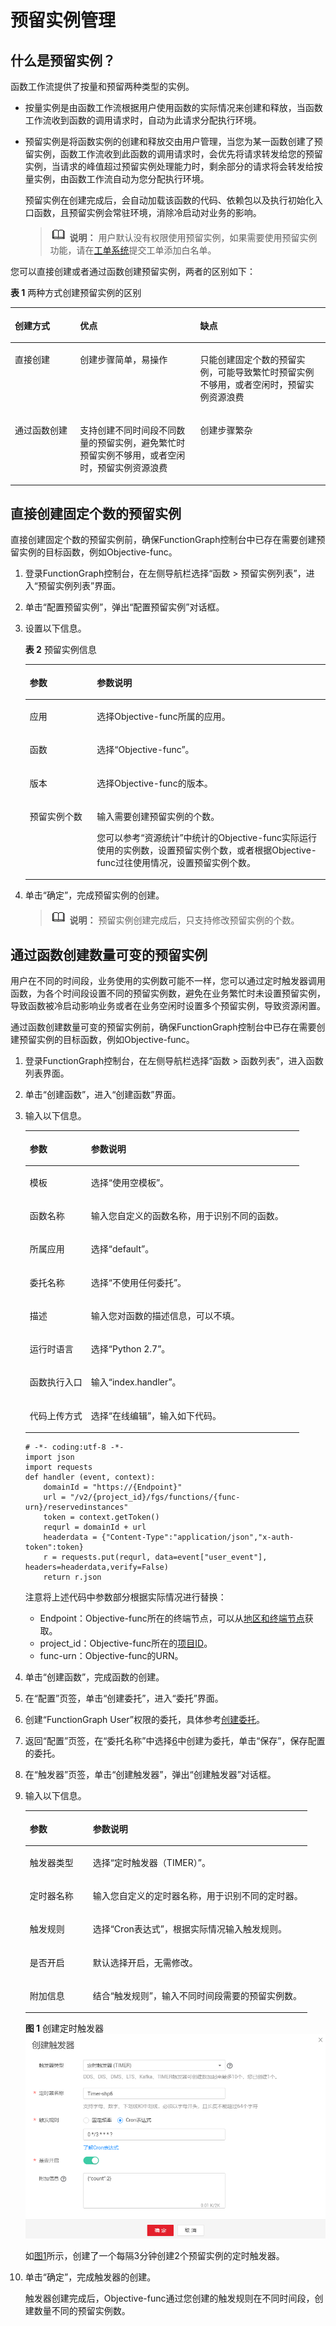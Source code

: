 # 预留实例管理<a name="ZH-CN_TOPIC_0241013219"></a>

## 什么是预留实例？<a name="section36993910598"></a>

函数工作流提供了按量和预留两种类型的实例。

-   按量实例是由函数工作流根据用户使用函数的实际情况来创建和释放，当函数工作流收到函数的调用请求时，自动为此请求分配执行环境。
-   预留实例是将函数实例的创建和释放交由用户管理，当您为某一函数创建了预留实例，函数工作流收到此函数的调用请求时，会优先将请求转发给您的预留实例，当请求的峰值超过预留实例处理能力时，剩余部分的请求将会转发给按量实例，由函数工作流自动为您分配执行环境。

    预留实例在创建完成后，会自动加载该函数的代码、依赖包以及执行初始化入口函数，且预留实例会常驻环境，消除冷启动对业务的影响。

    >![](public_sys-resources/icon-note.gif) **说明：** 
    >用户默认没有权限使用预留实例，如果需要使用预留实例功能，请在[工单系统](https://console.huaweicloud.com/ticket/?agencyId=e4ebeeb18baa4ae58946b5342fa6159d#/ticketindex/createIndex)提交工单添加白名单。


您可以直接创建或者通过函数创建预留实例，两者的区别如下：

**表 1**  两种方式创建预留实例的区别

<a name="table176891912141320"></a>
<table><thead align="left"><tr id="row4690312121318"><th class="cellrowborder" valign="top" width="20.692069206920692%" id="mcps1.2.4.1.1"><p id="p269041219138"><a name="p269041219138"></a><a name="p269041219138"></a>创建方式</p>
</th>
<th class="cellrowborder" valign="top" width="38.15381538153815%" id="mcps1.2.4.1.2"><p id="p136902120135"><a name="p136902120135"></a><a name="p136902120135"></a>优点</p>
</th>
<th class="cellrowborder" valign="top" width="41.154115411541156%" id="mcps1.2.4.1.3"><p id="p19690191201320"><a name="p19690191201320"></a><a name="p19690191201320"></a>缺点</p>
</th>
</tr>
</thead>
<tbody><tr id="row1623773491416"><td class="cellrowborder" valign="top" width="20.692069206920692%" headers="mcps1.2.4.1.1 "><p id="p1023813417144"><a name="p1023813417144"></a><a name="p1023813417144"></a>直接创建</p>
</td>
<td class="cellrowborder" valign="top" width="38.15381538153815%" headers="mcps1.2.4.1.2 "><p id="p14834313185"><a name="p14834313185"></a><a name="p14834313185"></a>创建步骤简单，易操作</p>
</td>
<td class="cellrowborder" valign="top" width="41.154115411541156%" headers="mcps1.2.4.1.3 "><p id="p6238143421412"><a name="p6238143421412"></a><a name="p6238143421412"></a>只能创建固定个数的预留实例，可能导致繁忙时预留实例不够用，或者空闲时，预留实例资源浪费</p>
</td>
</tr>
<tr id="row12690612101313"><td class="cellrowborder" valign="top" width="20.692069206920692%" headers="mcps1.2.4.1.1 "><p id="p1169012120130"><a name="p1169012120130"></a><a name="p1169012120130"></a>通过函数创建</p>
</td>
<td class="cellrowborder" valign="top" width="38.15381538153815%" headers="mcps1.2.4.1.2 "><p id="p569071221316"><a name="p569071221316"></a><a name="p569071221316"></a>支持创建不同时间段不同数量的预留实例，避免繁忙时预留实例不够用，或者空闲时，预留实例资源浪费</p>
</td>
<td class="cellrowborder" valign="top" width="41.154115411541156%" headers="mcps1.2.4.1.3 "><p id="p1769017122132"><a name="p1769017122132"></a><a name="p1769017122132"></a>创建步骤繁杂</p>
</td>
</tr>
</tbody>
</table>

## 直接创建固定个数的预留实例<a name="section1064812184016"></a>

直接创建固定个数的预留实例前，确保FunctionGraph控制台中已存在需要创建预留实例的目标函数，例如Objective-func。

1.  登录FunctionGraph控制台，在左侧导航栏选择“函数 \> 预留实例列表”，进入“预留实例列表”界面。
2.  单击“配置预留实例”，弹出“配置预留实例”对话框。
3.  设置以下信息。

    **表 2**  预留实例信息

    <a name="table998295982811"></a>
    <table><thead align="left"><tr id="row169821959152818"><th class="cellrowborder" valign="top" width="22.38%" id="mcps1.2.3.1.1"><p id="p149826597284"><a name="p149826597284"></a><a name="p149826597284"></a>参数</p>
    </th>
    <th class="cellrowborder" valign="top" width="77.62%" id="mcps1.2.3.1.2"><p id="p39821659142811"><a name="p39821659142811"></a><a name="p39821659142811"></a>参数说明</p>
    </th>
    </tr>
    </thead>
    <tbody><tr id="row2982125902817"><td class="cellrowborder" valign="top" width="22.38%" headers="mcps1.2.3.1.1 "><p id="p99822593280"><a name="p99822593280"></a><a name="p99822593280"></a>应用</p>
    </td>
    <td class="cellrowborder" valign="top" width="77.62%" headers="mcps1.2.3.1.2 "><p id="p18982185914281"><a name="p18982185914281"></a><a name="p18982185914281"></a>选择Objective-func所属的应用。</p>
    </td>
    </tr>
    <tr id="row998235932811"><td class="cellrowborder" valign="top" width="22.38%" headers="mcps1.2.3.1.1 "><p id="p12982175922811"><a name="p12982175922811"></a><a name="p12982175922811"></a>函数</p>
    </td>
    <td class="cellrowborder" valign="top" width="77.62%" headers="mcps1.2.3.1.2 "><p id="p99821259132815"><a name="p99821259132815"></a><a name="p99821259132815"></a>选择“Objective-func”。</p>
    </td>
    </tr>
    <tr id="row16983165918286"><td class="cellrowborder" valign="top" width="22.38%" headers="mcps1.2.3.1.1 "><p id="p11983125913283"><a name="p11983125913283"></a><a name="p11983125913283"></a>版本</p>
    </td>
    <td class="cellrowborder" valign="top" width="77.62%" headers="mcps1.2.3.1.2 "><p id="p298305914283"><a name="p298305914283"></a><a name="p298305914283"></a>选择Objective-func的版本。</p>
    </td>
    </tr>
    <tr id="row19983175932816"><td class="cellrowborder" valign="top" width="22.38%" headers="mcps1.2.3.1.1 "><p id="p4983165912285"><a name="p4983165912285"></a><a name="p4983165912285"></a>预留实例个数</p>
    </td>
    <td class="cellrowborder" valign="top" width="77.62%" headers="mcps1.2.3.1.2 "><p id="p49831459192814"><a name="p49831459192814"></a><a name="p49831459192814"></a>输入需要创建预留实例的个数。</p>
    <p id="p18358830143218"><a name="p18358830143218"></a><a name="p18358830143218"></a>您可以参考“资源统计”中统计的Objective-func实际运行使用的实例数，设置预留实例个数，或者根据Objective-func过往使用情况，设置预留实例个数。</p>
    </td>
    </tr>
    </tbody>
    </table>

4.  单击“确定”，完成预留实例的创建。

    >![](public_sys-resources/icon-note.gif) **说明：** 
    >预留实例创建完成后，只支持修改预留实例的个数。


## 通过函数创建数量可变的预留实例<a name="section516211925918"></a>

用户在不同的时间段，业务使用的实例数可能不一样，您可以通过定时触发器调用函数，为各个时间段设置不同的预留实例数，避免在业务繁忙时未设置预留实例，导致函数被冷启动影响业务或者在业务空闲时设置多个预留实例，导致资源闲置。

通过函数创建数量可变的预留实例前，确保FunctionGraph控制台中已存在需要创建预留实例的目标函数，例如Objective-func。

1.  登录FunctionGraph控制台，在左侧导航栏选择“函数 \> 函数列表”，进入函数列表界面。
2.  单击“创建函数”，进入“创建函数”界面。
3.  输入以下信息。

    <a name="table872019614134"></a>
    <table><thead align="left"><tr id="row1172015619136"><th class="cellrowborder" valign="top" width="22.38%" id="mcps1.1.3.1.1"><p id="p472036141313"><a name="p472036141313"></a><a name="p472036141313"></a>参数</p>
    </th>
    <th class="cellrowborder" valign="top" width="77.62%" id="mcps1.1.3.1.2"><p id="p572017616136"><a name="p572017616136"></a><a name="p572017616136"></a>参数说明</p>
    </th>
    </tr>
    </thead>
    <tbody><tr id="row197208641310"><td class="cellrowborder" valign="top" width="22.38%" headers="mcps1.1.3.1.1 "><p id="p1968101115137"><a name="p1968101115137"></a><a name="p1968101115137"></a>模板</p>
    </td>
    <td class="cellrowborder" valign="top" width="77.62%" headers="mcps1.1.3.1.2 "><p id="p10967131115134"><a name="p10967131115134"></a><a name="p10967131115134"></a>选择“使用空模板”。</p>
    </td>
    </tr>
    <tr id="row672011618131"><td class="cellrowborder" valign="top" width="22.38%" headers="mcps1.1.3.1.1 "><p id="p129667112132"><a name="p129667112132"></a><a name="p129667112132"></a>函数名称</p>
    </td>
    <td class="cellrowborder" valign="top" width="77.62%" headers="mcps1.1.3.1.2 "><p id="p8965011121319"><a name="p8965011121319"></a><a name="p8965011121319"></a>输入您自定义的函数名称，用于识别不同的函数。</p>
    </td>
    </tr>
    <tr id="row272118641310"><td class="cellrowborder" valign="top" width="22.38%" headers="mcps1.1.3.1.1 "><p id="p1396519117134"><a name="p1396519117134"></a><a name="p1396519117134"></a>所属应用</p>
    </td>
    <td class="cellrowborder" valign="top" width="77.62%" headers="mcps1.1.3.1.2 "><p id="p109648112132"><a name="p109648112132"></a><a name="p109648112132"></a>选择“default”。</p>
    </td>
    </tr>
    <tr id="row137211864132"><td class="cellrowborder" valign="top" width="22.38%" headers="mcps1.1.3.1.1 "><p id="p596315111132"><a name="p596315111132"></a><a name="p596315111132"></a>委托名称</p>
    </td>
    <td class="cellrowborder" valign="top" width="77.62%" headers="mcps1.1.3.1.2 "><p id="p159621511131318"><a name="p159621511131318"></a><a name="p159621511131318"></a>选择“不使用任何委托”。</p>
    </td>
    </tr>
    <tr id="row1257637171314"><td class="cellrowborder" valign="top" width="22.38%" headers="mcps1.1.3.1.1 "><p id="p025713710137"><a name="p025713710137"></a><a name="p025713710137"></a>描述</p>
    </td>
    <td class="cellrowborder" valign="top" width="77.62%" headers="mcps1.1.3.1.2 "><p id="p132572037161318"><a name="p132572037161318"></a><a name="p132572037161318"></a>输入您对函数的描述信息，可以不填。</p>
    </td>
    </tr>
    <tr id="row89251655181313"><td class="cellrowborder" valign="top" width="22.38%" headers="mcps1.1.3.1.1 "><p id="p15925185516132"><a name="p15925185516132"></a><a name="p15925185516132"></a>运行时语言</p>
    </td>
    <td class="cellrowborder" valign="top" width="77.62%" headers="mcps1.1.3.1.2 "><p id="p1092545561318"><a name="p1092545561318"></a><a name="p1092545561318"></a>选择“Python 2.7”。</p>
    </td>
    </tr>
    <tr id="row161242058151316"><td class="cellrowborder" valign="top" width="22.38%" headers="mcps1.1.3.1.1 "><p id="p151249588136"><a name="p151249588136"></a><a name="p151249588136"></a>函数执行入口</p>
    </td>
    <td class="cellrowborder" valign="top" width="77.62%" headers="mcps1.1.3.1.2 "><p id="p5124205818136"><a name="p5124205818136"></a><a name="p5124205818136"></a>输入“index.handler”。</p>
    </td>
    </tr>
    <tr id="row18842111148"><td class="cellrowborder" valign="top" width="22.38%" headers="mcps1.1.3.1.1 "><p id="p14845121418"><a name="p14845121418"></a><a name="p14845121418"></a>代码上传方式</p>
    </td>
    <td class="cellrowborder" valign="top" width="77.62%" headers="mcps1.1.3.1.2 "><p id="p5841118143"><a name="p5841118143"></a><a name="p5841118143"></a>选择“在线编辑”，输入如下代码。</p>
    </td>
    </tr>
    </tbody>
    </table>

    ```
    # -*- coding:utf-8 -*-
    import json
    import requests
    def handler (event, context):
        domainId = "https://{Endpoint}"
        url = "/v2/{project_id}/fgs/functions/{func-urn}/reservedinstances"
        token = context.getToken()
        requrl = domainId + url
        headerdata = {"Content-Type":"application/json","x-auth-token":token}
        r = requests.put(requrl, data=event["user_event"], headers=headerdata,verify=False)
        return r.json
    ```

    注意将上述代码中参数部分根据实际情况进行替换：

    -   Endpoint：Objective-func所在的终端节点，可以从[地区和终端节点](https://developer.huaweicloud.com/dev/endpoint)获取。
    -   project\_id：Objective-func所在的[项目ID](https://support.huaweicloud.com/api-functiongraph/functiongraph_06_0260.html)。
    -   func-urn：Objective-func的URN。

4.  单击“创建函数”，完成函数的创建。
5.  在“配置”页签，单击“创建委托”，进入“委托”界面。
6.  <a name="li114959152395"></a>创建“FunctionGraph User”权限的委托，具体参考[创建委托](创建委托.md)。
7.  返回“配置”页签，在“委托名称”中选择[6](#li114959152395)中创建为委托，单击“保存”，保存配置的委托。
8.  在“触发器”页签，单击“创建触发器”，弹出“创建触发器”对话框。
9.  输入以下信息。

    <a name="table108941521478"></a>
    <table><thead align="left"><tr id="row13894162116713"><th class="cellrowborder" valign="top" width="22.38%" id="mcps1.1.3.1.1"><p id="p178959211715"><a name="p178959211715"></a><a name="p178959211715"></a>参数</p>
    </th>
    <th class="cellrowborder" valign="top" width="77.62%" id="mcps1.1.3.1.2"><p id="p3895132119715"><a name="p3895132119715"></a><a name="p3895132119715"></a>参数说明</p>
    </th>
    </tr>
    </thead>
    <tbody><tr id="row2089519211072"><td class="cellrowborder" valign="top" width="22.38%" headers="mcps1.1.3.1.1 "><p id="p721912260716"><a name="p721912260716"></a><a name="p721912260716"></a>触发器类型</p>
    </td>
    <td class="cellrowborder" valign="top" width="77.62%" headers="mcps1.1.3.1.2 "><p id="p1021818268710"><a name="p1021818268710"></a><a name="p1021818268710"></a>选择“定时触发器（TIMER）”。</p>
    </td>
    </tr>
    <tr id="row6895122116715"><td class="cellrowborder" valign="top" width="22.38%" headers="mcps1.1.3.1.1 "><p id="p22175261370"><a name="p22175261370"></a><a name="p22175261370"></a>定时器名称</p>
    </td>
    <td class="cellrowborder" valign="top" width="77.62%" headers="mcps1.1.3.1.2 "><p id="p142141826375"><a name="p142141826375"></a><a name="p142141826375"></a>输入您自定义的定时器名称，用于识别不同的定时器。</p>
    </td>
    </tr>
    <tr id="row589510211772"><td class="cellrowborder" valign="top" width="22.38%" headers="mcps1.1.3.1.1 "><p id="p142121526579"><a name="p142121526579"></a><a name="p142121526579"></a>触发规则</p>
    </td>
    <td class="cellrowborder" valign="top" width="77.62%" headers="mcps1.1.3.1.2 "><p id="p142112026777"><a name="p142112026777"></a><a name="p142112026777"></a>选择“Cron表达式”，根据实际情况输入触发规则。</p>
    </td>
    </tr>
    <tr id="row189512211073"><td class="cellrowborder" valign="top" width="22.38%" headers="mcps1.1.3.1.1 "><p id="p92101626570"><a name="p92101626570"></a><a name="p92101626570"></a>是否开启</p>
    </td>
    <td class="cellrowborder" valign="top" width="77.62%" headers="mcps1.1.3.1.2 "><p id="p32091526474"><a name="p32091526474"></a><a name="p32091526474"></a>默认选择开启，无需修改。</p>
    </td>
    </tr>
    <tr id="row1789518212715"><td class="cellrowborder" valign="top" width="22.38%" headers="mcps1.1.3.1.1 "><p id="p72081726573"><a name="p72081726573"></a><a name="p72081726573"></a>附加信息</p>
    </td>
    <td class="cellrowborder" valign="top" width="77.62%" headers="mcps1.1.3.1.2 "><p id="p62076265715"><a name="p62076265715"></a><a name="p62076265715"></a>结合“触发规则”，输入不同时间段需要的预留实例数。</p>
    </td>
    </tr>
    </tbody>
    </table>

    **图 1**  创建定时触发器<a name="fig18551936144713"></a>  
    ![](figures/创建定时触发器.png "创建定时触发器")

    如[图1](#fig18551936144713)所示，创建了一个每隔3分钟创建2个预留实例的定时触发器。

10. 单击“确定”，完成触发器的创建。

    触发器创建完成后，Objective-func通过您创建的触发规则在不同时间段，创建数量不同的预留实例数。


